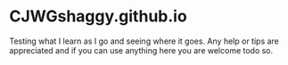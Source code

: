 # CJWGshaggy.github.io

Testing what I learn as I go and seeing where it goes. Any help or tips are appreciated and if you can use anything here you are welcome todo so.
